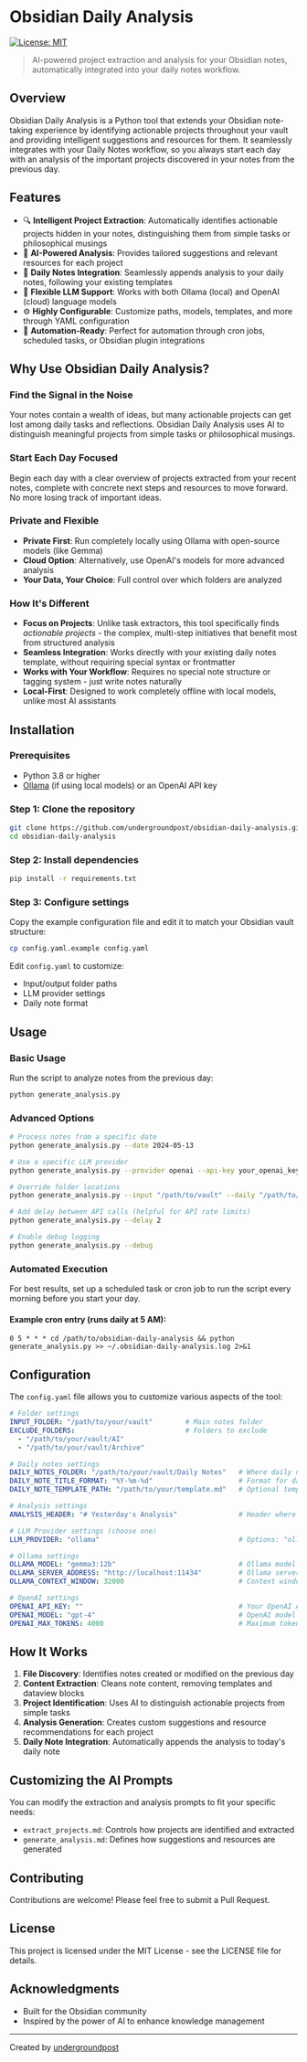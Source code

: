 # Obsidian Daily Analysis

[![License: MIT](https://img.shields.io/badge/License-MIT-blue.svg)](https://opensource.org/licenses/MIT)

> AI-powered project extraction and analysis for your Obsidian notes, automatically integrated into your daily notes workflow.

## Overview

Obsidian Daily Analysis is a Python tool that extends your Obsidian note-taking experience by identifying actionable projects throughout your vault and providing intelligent suggestions and resources for them. It seamlessly integrates with your Daily Notes workflow, so you always start each day with an analysis of the important projects discovered in your notes from the previous day.

## Features

- 🔍 **Intelligent Project Extraction**: Automatically identifies actionable projects hidden in your notes, distinguishing them from simple tasks or philosophical musings
- 🧠 **AI-Powered Analysis**: Provides tailored suggestions and relevant resources for each project
- 📝 **Daily Notes Integration**: Seamlessly appends analysis to your daily notes, following your existing templates
- 🔄 **Flexible LLM Support**: Works with both Ollama (local) and OpenAI (cloud) language models
- ⚙️ **Highly Configurable**: Customize paths, models, templates, and more through YAML configuration
- 🏃 **Automation-Ready**: Perfect for automation through cron jobs, scheduled tasks, or Obsidian plugin integrations

## Why Use Obsidian Daily Analysis?

### Find the Signal in the Noise

Your notes contain a wealth of ideas, but many actionable projects can get lost among daily tasks and reflections. Obsidian Daily Analysis uses AI to distinguish meaningful projects from simple tasks or philosophical musings.

### Start Each Day Focused

Begin each day with a clear overview of projects extracted from your recent notes, complete with concrete next steps and resources to move forward. No more losing track of important ideas.

### Private and Flexible

- **Private First**: Run completely locally using Ollama with open-source models (like Gemma)
- **Cloud Option**: Alternatively, use OpenAI's models for more advanced analysis
- **Your Data, Your Choice**: Full control over which folders are analyzed

### How It's Different 

- **Focus on Projects**: Unlike task extractors, this tool specifically finds *actionable projects* - the complex, multi-step initiatives that benefit most from structured analysis
- **Seamless Integration**: Works directly with your existing daily notes template, without requiring special syntax or frontmatter
- **Works with Your Workflow**: Requires no special note structure or tagging system - just write notes naturally
- **Local-First**: Designed to work completely offline with local models, unlike most AI assistants

## Installation

### Prerequisites

- Python 3.8 or higher
- [Ollama](https://ollama.com/) (if using local models) or an OpenAI API key

### Step 1: Clone the repository

```bash
git clone https://github.com/undergroundpost/obsidian-daily-analysis.git
cd obsidian-daily-analysis
```

### Step 2: Install dependencies

```bash
pip install -r requirements.txt
```

### Step 3: Configure settings

Copy the example configuration file and edit it to match your Obsidian vault structure:

```bash
cp config.yaml.example config.yaml
```

Edit `config.yaml` to customize:
- Input/output folder paths
- LLM provider settings
- Daily note format

## Usage

### Basic Usage

Run the script to analyze notes from the previous day:

```bash
python generate_analysis.py
```

### Advanced Options

```bash
# Process notes from a specific date
python generate_analysis.py --date 2024-05-13

# Use a specific LLM provider
python generate_analysis.py --provider openai --api-key your_openai_key

# Override folder locations
python generate_analysis.py --input "/path/to/vault" --daily "/path/to/daily/notes"

# Add delay between API calls (helpful for API rate limits)
python generate_analysis.py --delay 2

# Enable debug logging
python generate_analysis.py --debug
```

### Automated Execution

For best results, set up a scheduled task or cron job to run the script every morning before you start your day.

#### Example cron entry (runs daily at 5 AM):

```
0 5 * * * cd /path/to/obsidian-daily-analysis && python generate_analysis.py >> ~/.obsidian-daily-analysis.log 2>&1
```

## Configuration

The `config.yaml` file allows you to customize various aspects of the tool:

```yaml
# Folder settings
INPUT_FOLDER: "/path/to/your/vault"        # Main notes folder
EXCLUDE_FOLDERS:                           # Folders to exclude
  - "/path/to/your/vault/AI"
  - "/path/to/your/vault/Archive"

# Daily notes settings
DAILY_NOTES_FOLDER: "/path/to/your/vault/Daily Notes"   # Where daily notes are stored
DAILY_NOTE_TITLE_FORMAT: "%Y-%m-%d"                     # Format for daily note filenames
DAILY_NOTE_TEMPLATE_PATH: "/path/to/your/template.md"   # Optional template file

# Analysis settings
ANALYSIS_HEADER: "# Yesterday's Analysis"               # Header where analysis will be appended

# LLM Provider settings (choose one)
LLM_PROVIDER: "ollama"                                  # Options: "ollama" or "openai"

# Ollama settings
OLLAMA_MODEL: "gemma3:12b"                              # Ollama model to use
OLLAMA_SERVER_ADDRESS: "http://localhost:11434"         # Ollama server address
OLLAMA_CONTEXT_WINDOW: 32000                            # Context window size

# OpenAI settings
OPENAI_API_KEY: ""                                      # Your OpenAI API key
OPENAI_MODEL: "gpt-4"                                   # OpenAI model to use
OPENAI_MAX_TOKENS: 4000                                 # Maximum tokens for responses
```

## How It Works

1. **File Discovery**: Identifies notes created or modified on the previous day
2. **Content Extraction**: Cleans note content, removing templates and dataview blocks
3. **Project Identification**: Uses AI to distinguish actionable projects from simple tasks
4. **Analysis Generation**: Creates custom suggestions and resource recommendations for each project
5. **Daily Note Integration**: Automatically appends the analysis to today's daily note

## Customizing the AI Prompts

You can modify the extraction and analysis prompts to fit your specific needs:

- `extract_projects.md`: Controls how projects are identified and extracted
- `generate_analysis.md`: Defines how suggestions and resources are generated

## Contributing

Contributions are welcome! Please feel free to submit a Pull Request.

## License

This project is licensed under the MIT License - see the LICENSE file for details.

## Acknowledgments

- Built for the Obsidian community
- Inspired by the power of AI to enhance knowledge management

---

Created by [undergroundpost](https://github.com/undergroundpost)
